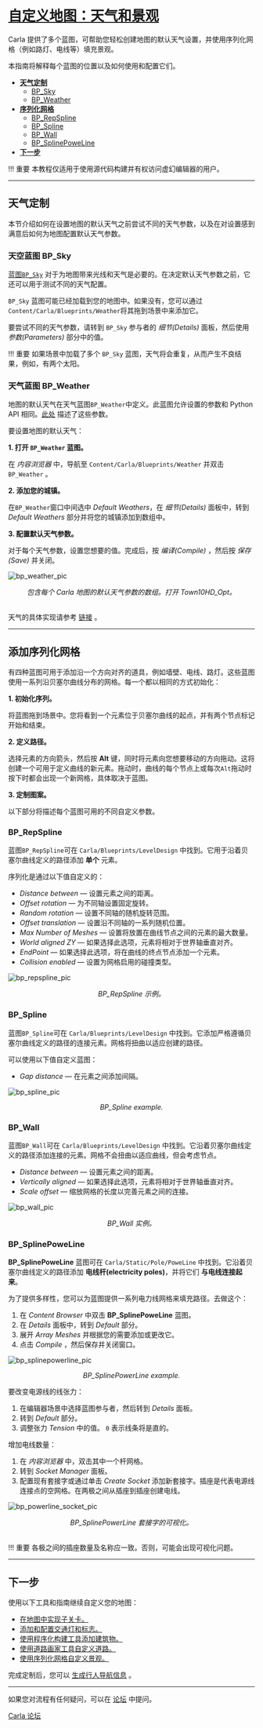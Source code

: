 # [自定义地图：天气和景观](https://carla.readthedocs.io/en/latest/tuto_M_custom_weather_landscape/)

Carla 提供了多个蓝图，可帮助您轻松创建地图的默认天气设置，并使用序列化网格（例如路灯、电线等）填充景观。

本指南将解释每个蓝图的位置以及如何使用和配置它们。

- [__天气定制__](#weather-customization)
	- [BP_Sky](#bp_sky)
	- [BP_Weather](#bp_weather)
- [__序列化网格__](#add-serial-meshes)
	- [BP_RepSpline](#bp_repspline)
	- [BP_Spline](#bp_spline)
	- [BP_Wall](#bp_wall)
	- [BP_SplinePoweLine](#bp_splinepoweline)
- [__下一步__](#next-steps)

!!! 重要
    本教程仅适用于使用源代码构建并有权访问虚幻编辑器的用户。

---

## 天气定制 <span id="weather-customization"></span>

本节介绍如何在设置地图的默认天气之前尝试不同的天气参数，以及在对设置感到满意后如何为地图配置默认天气参数。

### 天空蓝图 BP_Sky <span id="bp_sky"></span>

[蓝图`BP_Sky`](https://bitbucket.org/carla-simulator/carla-content/src/master/Blueprints/Weather/BP_Sky.uasset) 对于为地图带来光线和天气是必要的。在决定默认天气参数之前，它还可以用于测试不同的天气配置。

`BP_Sky` 蓝图可能已经加载到您的地图中。如果没有，您可以通过`Content/Carla/Blueprints/Weather`将其拖到场景中来添加它。

要尝试不同的天气参数，请转到 `BP_Sky` 参与者的 _细节(Details)_ 面板，然后使用 _参数(Parameters)_ 部分中的值。

!!! 重要
    如果场景中加载了多个 `BP_Sky` 蓝图，天气将会重复，从而产生不良结果，例如，有两个太阳。

### 天气蓝图 BP_Weather <span id="bp_weather"></span>

地图的默认天气在天气蓝图`BP_Weather`中定义。此蓝图允许设置的参数和 Python API 相同。[此处](python_api.md#carlaweatherparameters) 描述了这些参数。

要设置地图的默认天气：

__1. 打开 `BP_Weather` 蓝图。__ 

在 _内容浏览器_ 中，导航至 `Content/Carla/Blueprints/Weather` 并双击 `BP_Weather` 。

__2. 添加您的城镇。__

在`BP_Weather`窗口中间选中 _Default Weathers_，在 _细节(Details)_ 面板中，转到  _Default Weathers_ 部分并将您的城镇添加到数组中。

__3. 配置默认天气参数。__

对于每个天气参数，设置您想要的值。完成后，按 _编译(Compile)_ ，然后按 _保存(Save)_ 并关闭。

![bp_weather_pic](./img/map_customization/BP_Weather.jpg)<br>
<div style="text-align: center">
<i>包含每个 Carla 地图的默认天气参数的数组。打开 Town10HD_Opt。</i></div>
<br>

天气的具体实现请参考 [链接](modules/Weather.md) 。

---

## 添加序列化网格 <span id="add-serial-meshes"></span>

有四种蓝图可用于添加沿一个方向对齐的道具，例如墙壁、电线、路灯。这些蓝图使用一系列沿贝塞尔曲线分布的网格。每一个都以相同的方式初始化：

__1.  初始化序列。__

将蓝图拖到场景中。您将看到一个元素位于贝塞尔曲线的起点，并有两个节点标记开始和结束。

__2. 定义路径。__

选择元素的方向箭头，然后按 __Alt__  键，同时将元素向您想要移动的方向拖动。这将创建一个可用于定义曲线的新元素。拖动时，曲线的每个节点上或每次`Alt`拖动时按下时都会出现一个新网格，具体取决于蓝图。

__3. 定制图案。__

以下部分将描述每个蓝图可用的不同自定义参数。

### BP_RepSpline <span id="bp_repspline"></span>

蓝图`BP_RepSpline`可在 `Carla/Blueprints/LevelDesign` 中找到。它用于沿着贝塞尔曲线定义的路径添加 __单个__ 元素。

序列化是通过以下值自定义的：

- _Distance between_ — 设置元素之间的距离。
- _Offset rotation_ — 为不同轴设置固定旋转。
- _Random rotation_ — 设置不同轴的随机旋转范围。
- _Offset translation_ — 设置沿不同轴的一系列随机位置。
- _Max Number of Meshes_ — 设置将放置在曲线节点之间的元素的最大数量。
- _World aligned ZY_ — 如果选择此选项，元素将相对于世界轴垂直对齐。
- _EndPoint_ — 如果选择此选项，将在曲线的终点节点添加一个元素。
- _Collision enabled_ — 设置为网格启用的碰撞类型。

![bp_repspline_pic](./img/map_customization/BP_Repspline.jpg)
<div style="text-align: center"><i>BP_RepSpline 示例。</i></div>

### BP_Spline <span id="bp_spline"></span>

蓝图`BP_Spline`可在 `Carla/Blueprints/LevelDesign` 中找到。它添加严格遵循贝塞尔曲线定义的路径的连接元素。网格将扭曲以适应创建的路径。

可以使用以下值自定义蓝图：

- _Gap distance_ — 在元素之间添加间隔。

![bp_spline_pic](./img/map_customization/BP_Spline.jpg)
<div style="text-align: center"><i>BP_Spline example.</i></div>

### BP_Wall <span id="bp_wall"></span>

蓝图`BP_Wall`可在 `Carla/Blueprints/LevelDesign` 中找到。它沿着贝塞尔曲线定义的路径添加连接的元素。网格不会扭曲以适应曲线，但会考虑节点。

- _Distance between_ — 设置元素之间的距离。
- _Vertically aligned_ — 如果选择此选项，元素将相对于世界轴垂直对齐。
- _Scale offset_ — 缩放网格的长度以完善元素之间的连接。

![bp_wall_pic](./img/map_customization/BP_Wall.jpg)
<div style="text-align: center"><i>BP_Wall 实例。</i></div>

### BP_SplinePoweLine <span id="bp_splinepoweline"></span>

__BP_SplinePoweLine__ 蓝图可在 `Carla/Static/Pole/PoweLine` 中找到。它沿着贝塞尔曲线定义的路径添加 __电线杆(electricity poles)__，并将它们 __与电线连接起来__。

为了提供多样性，您可以为蓝图提供一系列电力线网格来填充路径。去做这个：

1. 在 _Content Browser_ 中双击 __BP_SplinePoweLine__ 蓝图。
2. 在 _Details_ 面板中，转到 _Default_ 部分。
3. 展开 _Array Meshes_ 并根据您的需要添加或更改它。
4. 点击 _Compile_ ，然后保存并关闭窗口。

![bp_splinepowerline_pic](./img/map_customization/BP_Splinepowerline.jpg)
<div style="text-align: center"><i>BP_SplinePowerLine example.</i></div>

要改变电源线的线张力：

1. 在编辑器场景中选择蓝图参与者，然后转到  _Details_ 面板。
2. 转到 _Default_ 部分。
3. 调整张力 _Tension_ 中的值。 `0` 表示线条将是直的。

增加电线数量：

1. 在 _内容浏览器_ 中，双击其中一个杆网格。
2. 转到 _Socket Manager_ 面板。
3. 配置现有套接字或通过单击 _Create Socket_ 添加新套接字。插座是代表电源线连接点的空网格。在两极之间从插座到插座创建电线。

![bp_powerline_socket_pic](./img/map_customization/BP_Splinepowerline_Sockets.jpg)
<div style="text-align: center"><i>BP_SplinePowerLine 套接字的可视化。</i></div>
<br>

!!! 重要
    各极之间的插座数量及名称应一致。否则，可能会出现可视化问题。

---

## 下一步  <span id="next-steps"></span>

使用以下工具和指南继续自定义您的地图：

- [在地图中实现子关卡。](tuto_M_custom_layers.md)
- [添加和配置交通灯和标志。](tuto_M_custom_add_tl.md)
- [使用程序化构建工具添加建筑物。](tuto_M_custom_buildings.md)
- [使用道路画家工具自定义道路。](tuto_M_custom_road_painter.md)
- [使用序列化网格自定义景观。](tuto_M_custom_weather_landscape.md#add-serial-meshes)

完成定制后，您可以 [生成行人导航信息](tuto_M_generate_pedestrian_navigation.md) 。


---

如果您对流程有任何疑问，可以在 [论坛](https://github.com/carla-simulator/carla/discussions) 中提问。

<div class="build-buttons">
<p>
<a href="https://github.com/carla-simulator/carla/discussions" target="_blank" class="btn btn-neutral" title="Go to the CARLA forum">
Carla 论坛</a>
</p>
</div>